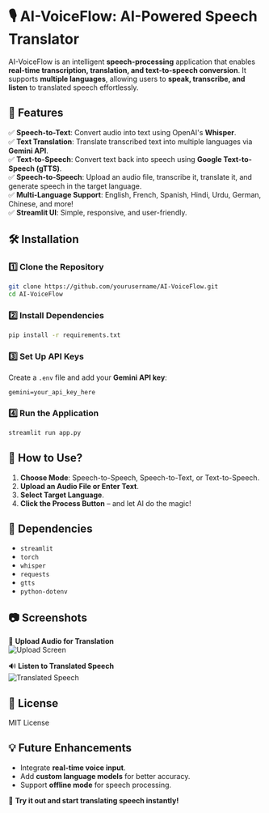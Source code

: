 # 🎙️ AI-VoiceFlow: AI-Powered Speech Translator

AI-VoiceFlow is an intelligent **speech-processing** application that enables **real-time transcription, translation, and text-to-speech conversion**. It supports **multiple languages**, allowing users to **speak, transcribe, and listen** to translated speech effortlessly.

## 🌟 Features
✅ **Speech-to-Text**: Convert audio into text using OpenAI's **Whisper**.  
✅ **Text Translation**: Translate transcribed text into multiple languages via **Gemini API**.  
✅ **Text-to-Speech**: Convert text back into speech using **Google Text-to-Speech (gTTS)**.  
✅ **Speech-to-Speech**: Upload an audio file, transcribe it, translate it, and generate speech in the target language.  
✅ **Multi-Language Support**: English, French, Spanish, Hindi, Urdu, German, Chinese, and more!  
✅ **Streamlit UI**: Simple, responsive, and user-friendly.  

## 🛠️ Installation

### 1️⃣ Clone the Repository  
```sh
git clone https://github.com/yourusername/AI-VoiceFlow.git
cd AI-VoiceFlow
```

### 2️⃣ Install Dependencies  
```sh
pip install -r requirements.txt
```

### 3️⃣ Set Up API Keys  
Create a `.env` file and add your **Gemini API key**:  
```env
gemini=your_api_key_here
```

### 4️⃣ Run the Application  
```sh
streamlit run app.py
```

## 🎯 How to Use?
1. **Choose Mode**: Speech-to-Speech, Speech-to-Text, or Text-to-Speech.  
2. **Upload an Audio File or Enter Text**.  
3. **Select Target Language**.  
4. **Click the Process Button** – and let AI do the magic!  

## 📌 Dependencies
- `streamlit`
- `torch`
- `whisper`
- `requests`
- `gtts`
- `python-dotenv`

## 📷 Screenshots  
🎤 **Upload Audio for Translation**  
![Upload Screen](screenshots/upload.png)  

🔊 **Listen to Translated Speech**  
![Translated Speech](screenshots/speech.png)  

## 📜 License
MIT License  

## 💡 Future Enhancements
- Integrate **real-time voice input**.  
- Add **custom language models** for better accuracy.  
- Support **offline mode** for speech processing.  

🚀 **Try it out and start translating speech instantly!**  

